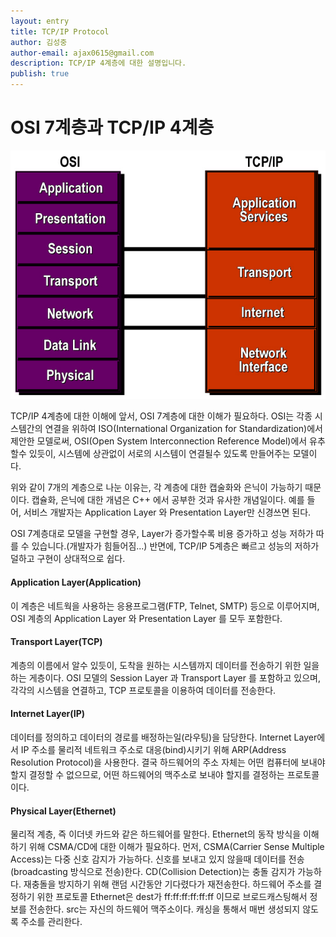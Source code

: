 ```yaml
---
layout: entry
title: TCP/IP Protocol
author: 김성중
author-email: ajax0615@gmail.com
description: TCP/IP 4계층에 대한 설명입니다.
publish: true
---
```


# OSI 7계층과 TCP/IP 4계층

![OSI_TCP_IP](/images/2016/01/01/osi_tcpip.jpg "OSI_TCP_IP")

TCP/IP 4계층에 대한 이해에 앞서, OSI 7계층에 대한 이해가 필요하다. OSI는 각종 시스템간의 연결을 위하여 ISO(International Organization for Standardization)에서 제안한 모델로써, OSI(Open System Interconnection Reference Model)에서 유추할수 있듯이, 시스템에 상관없이 서로의 시스템이 연결될수 있도록 만들어주는 모델이다.

위와 같이 7개의 계층으로 나눈 이유는, 각 계층에 대한 캡술화와 은닉이 가능하기 때문이다. 캡슐화, 은닉에 대한 개념은 C++ 에서 공부한 것과 유사한 개념일이다. 예를 들어, 서비스 개발자는 Application Layer 와 Presentation Layer만 신경쓰면 된다.

OSI 7계층대로 모델을 구현할 경우, Layer가 증가할수록 비용 증가하고 성능 저하가 따를 수 있습니다.(개발자가 힘들어짐...) 반면에, TCP/IP 5계층은 빠르고 성능의 저하가 덜하고 구현이 상대적으로 쉽다.

#### Application Layer(Application)
이 계층은 네트웍을 사용하는 응용프로그램(FTP, Telnet, SMTP) 등으로 이루어지며, OSI 계층의 Application Layer 와 Presentation Layer 를 모두 포함한다.

#### Transport Layer(TCP)
계층의 이름에서 알수 있듯이, 도착을 원하는 시스템까지 데이터를 전송하기 위한 일을 하는 게층이다. OSI 모델의 Session Layer 과 Transport Layer 를 포함하고 있으며, 각각의 시스템을 연결하고, TCP 프로토콜을 이용하여 데이터를 전송한다.

#### Internet Layer(IP)
데이터를 정의하고 데이터의 경로를 배정하는일(라우팅)을 담당한다. Internet Layer에서 IP 주소를 물리적 네트워크 주소로 대응(bind)시키기 위해 ARP(Address Resolution Protocol)을 사용한다. 결국 하드웨어의 주소 자체는 어떤 컴퓨터에 보내야 할지 결정할 수 없으므로, 어떤 하드웨어의 맥주소로 보내야 할지를 결정하는 프로토콜이다.

#### Physical Layer(Ethernet)
물리적 계층, 즉 이더넷 카드와 같은 하드웨어를 말한다. Ethernet의 동작 방식을 이해하기 위해 CSMA/CD에 대한 이해가 필요하다. 먼저, CSMA(Carrier Sense Multiple Access)는 다중 신호 감지가 가능하다. 신호를 보내고 있지 않을때 데이터를 전송(broadcasting 방식으로 전송)한다. CD(Collision Detection)는 충돌 감지가 가능하다. 재충돌을 방지하기 위해 랜덤 시간동안 기다렸다가 재전송한다. 하드웨어 주소를 결정하기 위한 프로토콜 Ethernet은 dest가 ff:ff:ff:ff:ff:ff 이므로 브로드캐스팅해서 정보를 전송한다. src는 자신의 하드웨어 맥주소이다. 캐싱을 통해서 매번 생성되지 않도록 주소를 관리한다.
